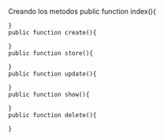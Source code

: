 Creando los metodos
public function index(){

    }
    public function create(){

    }
    public function store(){

    }
    public function update(){

    }
    public function show(){

    }
    public function delete(){
        
    }